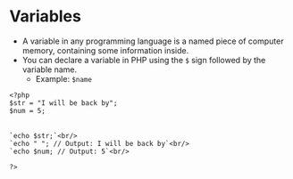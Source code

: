 # Variables
- A variable in any programming language is a named piece of computer memory, containing some information inside.
- You can declare a variable in PHP using the `$` sign followed by the variable name.
    - Example: `$name`

`<?php`<br/>
    `$str = "I will be back by";`<br/>
    `$num = 5;`<br/><br/>
    
    `echo $str;`<br/>
    `echo " "; // Output: I will be back by`<br/>
    `echo $num; // Output: 5`<br/>
`?>`

